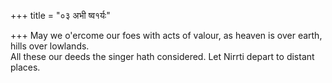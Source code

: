+++
title = "०३ अभी ष्व१र्यः"

+++
May we o'ercome our foes with acts of valour, as heaven is over earth, hills over lowlands.  
     All these our deeds the singer hath considered. Let Nirrti depart to distant places.